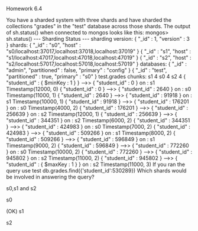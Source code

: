 Homework 6.4

You have a sharded system with three shards and have sharded the collections "grades" in the "test" database across those shards. The output of sh.status() when connected to mongos looks like this:
mongos> sh.status()
--- Sharding Status --- 
  sharding version: { "_id" : 1, "version" : 3 }
  shards:
	{  "_id" : "s0",  "host" : "s0/localhost:37017,localhost:37018,localhost:37019" }
	{  "_id" : "s1",  "host" : "s1/localhost:47017,localhost:47018,localhost:47019" }
	{  "_id" : "s2",  "host" : "s2/localhost:57017,localhost:57018,localhost:57019" }
  databases:
	{  "_id" : "admin",  "partitioned" : false,  "primary" : "config" }
	{  "_id" : "test",  "partitioned" : true,  "primary" : "s0" }
		test.grades chunks:
				s1	4
				s0	4
				s2	4
			{ "student_id" : { $minKey : 1 } } -->> { "student_id" : 0 } on : s1 Timestamp(12000, 0) 
			{ "student_id" : 0 } -->> { "student_id" : 2640 } on : s0 Timestamp(11000, 1) 
			{ "student_id" : 2640 } -->> { "student_id" : 91918 } on : s1 Timestamp(10000, 1) 
			{ "student_id" : 91918 } -->> { "student_id" : 176201 } on : s0 Timestamp(4000, 2) 
			{ "student_id" : 176201 } -->> { "student_id" : 256639 } on : s2 Timestamp(12000, 1) 
			{ "student_id" : 256639 } -->> { "student_id" : 344351 } on : s2 Timestamp(6000, 2) 
			{ "student_id" : 344351 } -->> { "student_id" : 424983 } on : s0 Timestamp(7000, 2) 
			{ "student_id" : 424983 } -->> { "student_id" : 509266 } on : s1 Timestamp(8000, 2) 
			{ "student_id" : 509266 } -->> { "student_id" : 596849 } on : s1 Timestamp(9000, 2) 
			{ "student_id" : 596849 } -->> { "student_id" : 772260 } on : s0 Timestamp(10000, 2) 
			{ "student_id" : 772260 } -->> { "student_id" : 945802 } on : s2 Timestamp(11000, 2) 
			{ "student_id" : 945802 } -->> { "student_id" : { $maxKey : 1 } } on : s2 Timestamp(11000, 3) 
If you ran the query
use test
db.grades.find({'student_id':530289})
Which shards would be involved in answering the query?


s0,s1 and s2

s0

(OK) s1

s2
